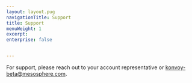 ```yaml
---
layout: layout.pug
navigationTitle: Support 
title: Support
menuWeight: 1
excerpt: 
enterprise: false


---
```


For support, please reach out to your account representative or [konvoy-beta@mesosphere.com](mailto:konvoy-beta@mesosphere.com).
